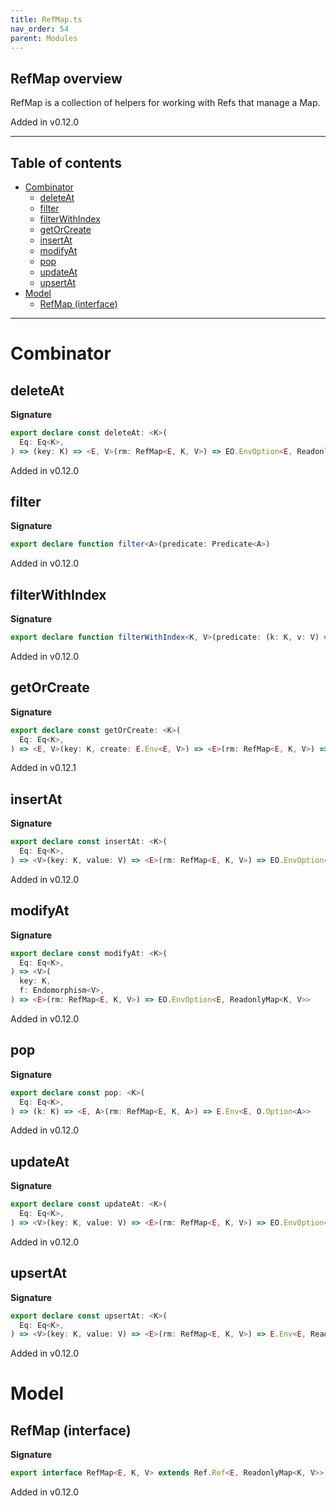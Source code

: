 ```yaml
---
title: RefMap.ts
nav_order: 54
parent: Modules
---
```


## RefMap overview

RefMap is a collection of helpers for working with Refs that manage a Map.

Added in v0.12.0

---

<h2 class="text-delta">Table of contents</h2>

- [Combinator](#combinator)
  - [deleteAt](#deleteat)
  - [filter](#filter)
  - [filterWithIndex](#filterwithindex)
  - [getOrCreate](#getorcreate)
  - [insertAt](#insertat)
  - [modifyAt](#modifyat)
  - [pop](#pop)
  - [updateAt](#updateat)
  - [upsertAt](#upsertat)
- [Model](#model)
  - [RefMap (interface)](#refmap-interface)

---

# Combinator

## deleteAt

**Signature**

```ts
export declare const deleteAt: <K>(
  Eq: Eq<K>,
) => (key: K) => <E, V>(rm: RefMap<E, K, V>) => EO.EnvOption<E, ReadonlyMap<K, V>>
```

Added in v0.12.0

## filter

**Signature**

```ts
export declare function filter<A>(predicate: Predicate<A>)
```

Added in v0.12.0

## filterWithIndex

**Signature**

```ts
export declare function filterWithIndex<K, V>(predicate: (k: K, v: V) => boolean)
```

Added in v0.12.0

## getOrCreate

**Signature**

```ts
export declare const getOrCreate: <K>(
  Eq: Eq<K>,
) => <E, V>(key: K, create: E.Env<E, V>) => <E>(rm: RefMap<E, K, V>) => E.Env<E & E, V>
```

Added in v0.12.1

## insertAt

**Signature**

```ts
export declare const insertAt: <K>(
  Eq: Eq<K>,
) => <V>(key: K, value: V) => <E>(rm: RefMap<E, K, V>) => EO.EnvOption<E, ReadonlyMap<K, V>>
```

Added in v0.12.0

## modifyAt

**Signature**

```ts
export declare const modifyAt: <K>(
  Eq: Eq<K>,
) => <V>(
  key: K,
  f: Endomorphism<V>,
) => <E>(rm: RefMap<E, K, V>) => EO.EnvOption<E, ReadonlyMap<K, V>>
```

Added in v0.12.0

## pop

**Signature**

```ts
export declare const pop: <K>(
  Eq: Eq<K>,
) => (k: K) => <E, A>(rm: RefMap<E, K, A>) => E.Env<E, O.Option<A>>
```

Added in v0.12.0

## updateAt

**Signature**

```ts
export declare const updateAt: <K>(
  Eq: Eq<K>,
) => <V>(key: K, value: V) => <E>(rm: RefMap<E, K, V>) => EO.EnvOption<E, ReadonlyMap<K, V>>
```

Added in v0.12.0

## upsertAt

**Signature**

```ts
export declare const upsertAt: <K>(
  Eq: Eq<K>,
) => <V>(key: K, value: V) => <E>(rm: RefMap<E, K, V>) => E.Env<E, ReadonlyMap<K, V>>
```

Added in v0.12.0

# Model

## RefMap (interface)

**Signature**

```ts
export interface RefMap<E, K, V> extends Ref.Ref<E, ReadonlyMap<K, V>> {}
```

Added in v0.12.0
